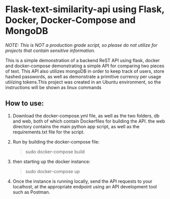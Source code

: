 # Flask-text-similarity-api using Flask, Docker, Docker-Compose and MongoDB
*NOTE: This is NOT a production grade script, so please do not utilize for projects that contain sensitive information.*

This is a simple demonstration of a backend ReST API using flask, docker and docker-compose demonstrating a simple API
for comparing two pieces of text. This API also utilizes mongoDB in order to keep track of users, store hashed passwords, as well as demonstrate a primitive currency per usage utiiizing tokens.This project was created in an Ubuntu environment, so the instructions will be shown as linux commands

## How to use:
1. Download the docker-compose.yml file, as well as the two folders, db and web, both of which contain Dockerfiles for building the API. the web directory contains the main python app script, as well as the requirements.txt file for the script.

2. Run by building the docker-compose file: 
    > sudo docker-compose build

3. then starting up the docker instance:
    > sudo docker-compose up

4. Once the instance is running locally, send the API requests to your localhost, at the appropriate  endpoint using an API development tool such as Postman. 
